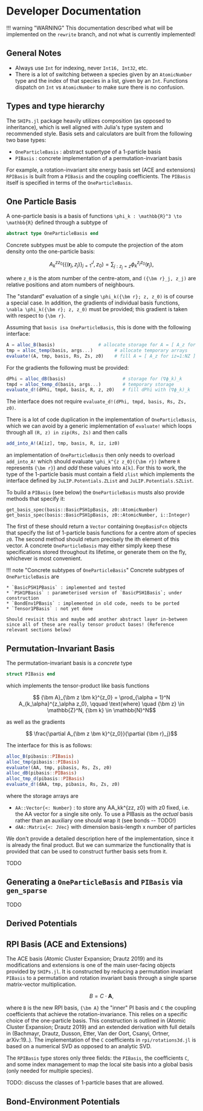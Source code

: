 
# Developer Documentation

!!! warning "WARNING"
    This documentation described what will be implemented on the `rewrite` branch, and not what is currently implemented!

## General Notes

 * Always use `Int` for indexing, never `Int16, Int32`, etc.
 * There is a lot of switching between a species given by an `AtomicNumber` type and the index of that species in a list, given by an `Int`. Functions dispatch on `Int` vs `AtomicNumber` to make sure there is no confusion.

## Types and type hierarchy

The `SHIPs.jl` package heavily utilizes composition (as opposed to inheritance), which is well aligned with Julia's type system and recommended style. Basis sets and calculators are built from the following two base types:

* `OneParticleBasis` : abstract supertype of a 1-particle basis
* `PIBasis` : concrete implementation of a permutation-invariant basis

For example, a rotation-invariant site energy basis set (ACE and extensions) `RPIBasis` is built from a `PIBasis` and the coupling coefficients. The `PIBasis` itself is specified in terms of the `OneParticleBasis`.

## One Particle Basis

A one-particle basis is a basis of functions ``\phi_k : \mathbb{R}^3 \to \mathbb{R}`` defined through a subtype of
```julia
abstract type OneParticleBasis end
```
Concrete subtypes must be able to compute the projection of the atom density onto the one-particle basis:
```math
  A_{k}^{z z_0}( \{ ({\bm r}_j, z_j) \}_{j = 1}^J, z_0 )
   = \sum_{j : z_j = z} \phi_k^{z_j z_0}({\bm r}_j),
```
where ``z_0`` is the atom number of the centre-atom, and ``({\bm r}_j, z_j)`` are relative positions and atom numbers of neighbours.

The "standard" evaluation of a single ``\phi_k({\bm r}; z, z_0)`` is of course a special case. In addition, the gradients of individual basis functions, ``\nabla \phi_k({\bm r}; z, z_0)`` must be provided; this gradient is taken with respect to ``{\bm r}``.

Assuming that `basis isa OneParticleBasis`, this is done with the following interface:
```julia
A = alloc_B(basis)                # allocate storage for A = [ A_z for iz=1:NZ ]
tmp = alloc_temp(basis, args...)        # allocate temporary arrays
evaluate!(A, tmp, basis, Rs, Zs, z0)    # fill A = [ A_z for iz=1:NZ ]
```
For the gradients the following must be provided:
```julia
dPhi = alloc_dB(basis)                     # storage for (∇ϕ_k)_k
tmpd = alloc_temp_d(basis, args...)        # temporary storage
evaluate_d!(dPhi, tmpd, basis, R, z, z0)   # fill dPhi with (∇ϕ_k)_k
```
The interface does not require `evaluate_d!(dPhi, tmpd, basis, Rs, Zs, z0)`.

There is a lot of code duplication in the implementation of `OneParticleBasis`, which we can avoid by a generic implementation of `evaluate!` which loops through all `(R, z) in zip(Rs, Zs)` and then calls
```julia
add_into_A!(A[iz], tmp, basis, R, iz, iz0)
```
an implementation of `OneParticleBasis` then only needs to overload `add_into_A!` which should evaluate ``\phi_k^{z z_0}({\bm r})`` (where `R` represents ``{\bm r}``) and *add* these values into `A[k]`.
For this to work, the type of the 1-particle basis must contain a field `zlist` which implements the interface defined by `JuLIP.Potentials.ZList` and `JuLIP.Potentials.SZList`.

To build a `PIBasis` (see below) the `OneParticleBasis` musts also provide methods that specify it:
```
get_basis_spec(basis::BasicPSH1pBasis, z0::AtomicNumber)
get_basis_spec(basis::BasicPSH1pBasis, z0::AtomicNumber, i::Integer)
```
The first of these should return a `Vector` containing `OnepBasisFcn` objects that specify the list of 1-particle basis functions for a centre atom of species `z0`. The second method should return precisely the ith element of this vector. A concrete `OneParticleBasis` may either simply keep these specifications stored throughout its lifetime, or generate them on the fly, whichever is most convenient.

!!! note "Concrete subtypes of `OneParticleBasis`"
    Concrete subtypes of `OneParticleBasis` are

    * `BasicPSH1PBasis` : implemented and tested
    * `PSH1PBasis` : parameterised version of `BasicPSH1Basis`; under construction
    * `BondEnv1PBasis` : implemented in old code, needs to be ported
    * `Tensor1PBasis` : not yet done

    Should revisit this and maybe add another abstract layer in-between since all of these are really tensor product bases! (Reference relevant sections below)


## Permutation-Invariant Basis

The permutation-invariant basis is a *concrete* type
```julia
struct PIBasis end
```
which implements the tensor-product like basis functions
```math
   {\bm A}_{\bm z \bm k}^{z_0}
   =
   \prod_{\alpha = 1}^N A_{k_\alpha}^{z_\alpha z_0},
   \qquad \text{where} \quad
   {\bm z} \in \mathbb{Z}^N, {\bm k} \in \mathbb{N}^N
```
as well as the gradients
```math
   \frac{\partial A_{\bm z \bm k}^{z_0}}{\partial {\bm r}_j}
```
The interface for this is as follows:
```julia
alloc_B(pibasis::PIBasis)
alloc_tmp(pibasis::PIBasis)
evaluate!(AA, tmp, pibasis, Rs, Zs, z0)
alloc_dB(pibasis::PIBasis)
alloc_tmp_d(pibasis::PIBasis)
evaluate_d!(dAA, tmp, pibasis, Rs, Zs, z0)
```
where the storage arrays are
* `AA::Vector{<: Number}` : to store any AA_kk^{zz, z0} with z0 fixed, i.e. the AA vector for a single site only. To use a PIBasis as the *actual* basis rather than an auxiliary one should wrap it (see bonds -- TODO!)
* `dAA::Matrix{<: JVec}` with dimension basis-length x number of particles

We don't provide a detailed description here of the implementation, since it is already the final product. But we can summarize the functionality that is provided that can be used to construct further basis sets from it.

TODO

## Generating a `OneParticleBasis` and `PIBasis` via `gen_sparse`

TODO


## Derived Potentials



## RPI Basis (ACE and Extensions)

The ACE basis (Atomic Cluster Expansion; Drautz 2019) and its modifications and extensions is one of the main user-facing objects provided by `SHIPs.jl`.
It is constructed by reducing a permutation invariant `PIBasis` to a permutation and rotation invariant basis through a single sparse matrix-vector multiplication.
```math
 B = C \cdot {\bm A},
```
where ``B`` is the new RPI basis, ``{\bm A}`` the "inner" PI basis and ``C`` the coupling coefficients that achieve the rotation-invariance. This relies on a specific choice of the one-particle basis. This construction is outlined in (Atomic Cluster Expansion; Drautz 2019) and an extended derivation with full details in (Bachmayr, Drautz, Dusson, Etter, Van der Oort, Csanyi, Ortner, arXiv:19..). The implementation of the ``C`` coefficients in `rpi/rotations3d.jl` is based on a numerical SVD as opposed to an analytic SVD.

The `RPIBasis` type stores only three fields: the `PIBasis`, the coefficients ``C``, and some index management to map the local site basis into a global basis (only needed for multiple species).

TODO: discuss the classes of 1-particle bases that are allowed.



## Bond-Environment Potentials
